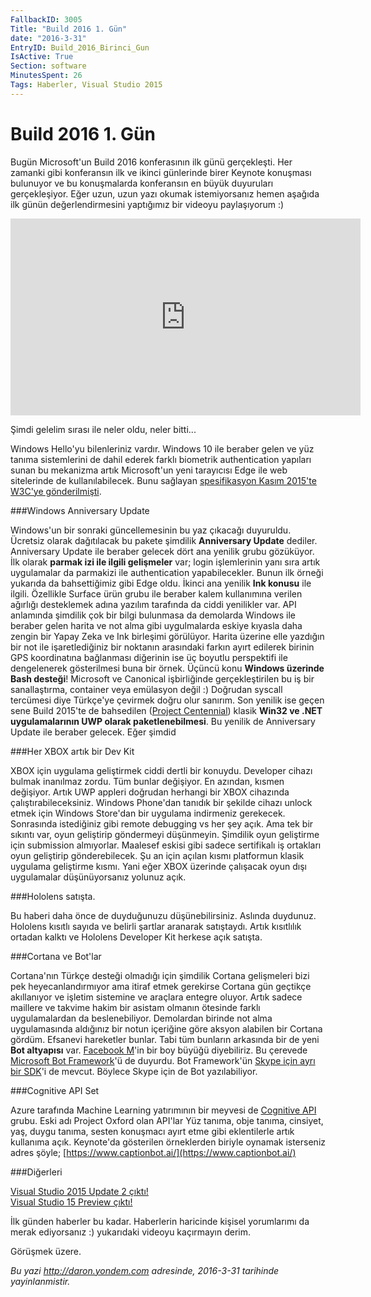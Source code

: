 ```yaml
---
FallbackID: 3005
Title: "Build 2016 1. Gün"
date: "2016-3-31"
EntryID: Build_2016_Birinci_Gun
IsActive: True
Section: software
MinutesSpent: 26
Tags: Haberler, Visual Studio 2015
---
```

# Build 2016 1. Gün
Bugün Microsoft'un Build 2016 konferasının ilk günü gerçekleşti. Her zamanki gibi konferansın ilk ve ikinci günlerinde birer Keynote konuşması bulunuyor ve bu konuşmalarda konferansın en büyük duyuruları gerçekleşiyor. Eğer uzun, uzun yazı okumak istemiyorsanız hemen aşağıda ilk günün değerlendirmesini yaptığımız bir videoyu paylaşıyorum :)

<iframe width="560" height="315" src="https://www.youtube.com/embed/w3ftCHBnI1s" frameborder="0" allowfullscreen></iframe>

Şimdi gelelim sırası ile neler oldu, neler bitti... 

Windows Hello'yu bilenleriniz vardır. Windows 10 ile beraber gelen ve yüz tanıma sistemlerini de dahil ederek farklı biometrik authentication yapıları sunan bu mekanizma artık Microsoft'un yeni tarayıcısı Edge ile web sitelerinde de kullanılabilecek. Bunu sağlayan [spesifikasyon Kasım 2015'te W3C'ye gönderilmişti](https://www.w3.org/Submission/2015/02/).

###Windows Anniversary Update

Windows'un bir sonraki güncellemesinin bu yaz çıkacağı duyuruldu. Ücretsiz olarak dağıtılacak bu pakete şimdilik **Anniversary Update** dediler. Anniversary Update ile beraber gelecek dört ana yenilik grubu gözüküyor. İlk olarak **parmak izi ile ilgili gelişmeler** var; login işlemlerinin yanı sıra artık uygulamalar da parmakizi ile authentication yapabilecekler. Bunun ilk örneği yukarıda da bahsettiğimiz gibi Edge oldu. İkinci ana yenilik **Ink konusu** ile ilgili. Özellikle Surface ürün grubu ile beraber kalem kullanımına verilen ağırlığı desteklemek adına yazılım tarafında da ciddi yenilikler var. API anlamında şimdilik çok bir bilgi bulunmasa da demolarda Windows ile beraber gelen harita ve not alma gibi uygulmalarda eskiye kıyasla daha zengin bir Yapay Zeka ve Ink birleşimi görülüyor. Harita üzerine elle yazdığın bir not ile işaretlediğiniz bir noktanın arasındaki farkın ayırt edilerek birinin GPS koordinatına bağlanması diğerinin ise üç boyutlu perspektifi ile dengelenerek gösterilmesi buna bir örnek. Üçüncü konu **Windows üzerinde Bash desteği**! Microsoft ve Canonical işbirliğinde gerçekleştirilen bu iş bir sanallaştırma, container veya emülasyon değil :) Doğrudan syscall tercümesi diye Türkçe'ye çevirmek doğru olur sanırım. Son yenilik ise geçen sene Build 2015'te de bahsedilen ([Project Centennial](https://devpreviewsignup.windows.com/)) klasik **Win32 ve .NET uygulamalarının UWP olarak paketlenebilmesi**. Bu yenilik de Anniversary Update ile beraber gelecek. Eğer şimdid

###Her XBOX artık bir Dev Kit

XBOX için uygulama geliştirmek ciddi dertli bir konuydu. Developer cihazı bulmak inanılmaz zordu. Tüm bunlar değişiyor. En azından, kısmen değişiyor. Artık UWP appleri doğrudan herhangi bir XBOX cihazında çalıştırabileceksiniz. Windows Phone'dan tanıdık bir şekilde cihazı unlock etmek için Windows Store'dan bir uygulama indirmeniz gerekecek. Sonrasında istediğiniz gibi remote debugging vs her şey açık. Ama tek bir sıkıntı var, oyun geliştirip göndermeyi düşünmeyin. Şimdilik oyun geliştirme için submission almıyorlar. Maalesef eskisi gibi sadece sertifikalı iş ortakları oyun geliştirip gönderebilecek. Şu an için açılan kısmı platformun klasik uygulama geliştirme kısmı. Yani eğer XBOX üzerinde çalışacak oyun dışı uygulamalar düşünüyorsanız yolunuz açık.

###Hololens satışta.

Bu haberi daha önce de duyduğunuzu düşünebilirsiniz. Aslında duydunuz. Hololens kısıtlı sayıda ve belirli şartlar aranarak satıştaydı. Artık kısıtlılık ortadan kalktı ve Hololens Developer Kit herkese açık satışta. 

###Cortana ve Bot'lar

Cortana'nın Türkçe desteği olmadığı için şimdilik Cortana gelişmeleri bizi pek heyecanlandırmıyor ama itiraf etmek gerekirse Cortana gün geçtikçe akıllanıyor ve işletim sistemine ve araçlara entegre oluyor. Artık sadece maillere ve takvime hakim bir asistam olmanın ötesinde farklı uygulamalardan da beslenebiliyor. Demolardan birinde not alma uygulamasında aldığınız bir notun içeriğine göre aksyon alabilen bir Cortana gördüm. Efsanevi hareketler bunlar. Tabi tüm bunların arkasında bir de yeni **Bot altyapısı** var. [Facebook M](http://www.theguardian.com/technology/2015/aug/27/facebook-m-virtual-assistant-siri-google-now)'in bir boy büyüğü diyebiliriz. Bu çerevede [Microsoft Bot Framework](https://dev.botframework.com/)'ü de duyurdu. Bot Framework'ün [Skype için ayrı bir SDK](http://www.skype.com/en/developer/)'i de mevcut. Böylece Skype için de Bot yazılabiliyor. 

###Cognitive API Set

Azure tarafında Machine Learning yatırımının bir meyvesi de [Cognitive API](https://www.microsoft.com/cognitive-services) grubu. Eski adı Project Oxford olan API'lar Yüz tanıma, obje tanıma, cinsiyet, yaş, duygu tanıma, sesten konuşmacı ayırt etme gibi eklentilerle artık kullanıma açık. Keynote'da gösterilen örneklerden biriyle oynamak isterseniz adres şöyle; [https://www.captionbot.ai/](https://www.captionbot.ai/)

###Diğerleri

[Visual Studio 2015 Update 2 çıktı!](http://go.microsoft.com/fwlink/?LinkId=691129)  
[Visual Studio 15 Preview çıktı!](https://www.visualstudio.com/downloads/visual-studio-next-downloads-vs) 

İlk günden haberler bu kadar. Haberlerin haricinde kişisel yorumlarımı da merak ediyorsanız :) yukarıdaki videoyu kaçırmayın derim.

Görüşmek üzere.

*Bu yazi http://daron.yondem.com adresinde, 2016-3-31 tarihinde yayinlanmistir.*

